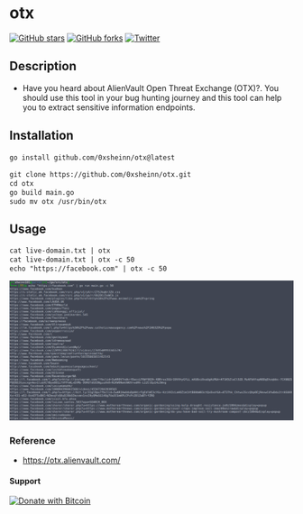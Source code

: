 # otx

[![GitHub stars](https://badgen.net/github/stars/0xsheinn/otx)](https://gitHub.com/0xsheinn/otx/stargazers/)
[![GitHub forks](https://img.shields.io/github/forks/0xsheinn/otx)](https://github.com/0xsheinn/otx/network/)
[![Twitter](https://img.shields.io/twitter/url/https/twitter.com/cloudposse.svg?style=social&label=Follow%20%40l33t_Enough)](https://twitter.com/l33t_En0ugh)


## Description
- Have you heard about AlienVault Open Threat Exchange (OTX)?. You should use this tool in your bug hunting journey and this tool can help you to extract sensitive information endpoints.

## Installation
```
go install github.com/0xsheinn/otx@latest
```
```
git clone https://github.com/0xsheinn/otx.git
cd otx
go build main.go
sudo mv otx /usr/bin/otx
```

## Usage
```
cat live-domain.txt | otx 
cat live-domain.txt | otx -c 50
echo "https://facebook.com" | otx -c 50
```

<img src=example.png>


### Reference 
- https://otx.alienvault.com/


#### Support
[![Donate with Bitcoin](https://en.cryptobadges.io/badge/small/3ECwMfc88iN9DtjHkoYADCMoKeURQpoym1)](https://en.cryptobadges.io/donate/3ECwMfc88iN9DtjHkoYADCMoKeURQpoym1)
